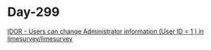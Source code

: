 # Day-299

[IDOR - Users can change Administrator information (User ID = 1 ) in limesurvey/limesurvey](https://huntr.com/bounties/9f56557b-b5c6-4363-a9b2-ec924e2b2bbe/)
